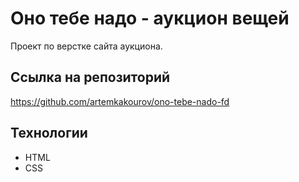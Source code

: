 # Оно тебе надо - аукцион вещей

Проект по верстке сайта аукциона.

## Ссылка на репозиторий
https://github.com/artemkakourov/ono-tebe-nado-fd

## Технологии
- HTML
- CSS